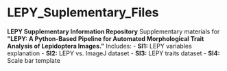 # LEPY_Suplementary_Files
**LEPY Supplementary Information Repository**    Supplementary materials for **"LEPY: A Python-Based Pipeline for Automated Morphological Trait Analysis of Lepidoptera Images."**    Includes:   - **SI1:** LEPY variables explanation   - **SI2:** LEPY vs. ImageJ  dataset   - **SI3:** LEPY traits dataset   - **SI4:** Scale bar template
